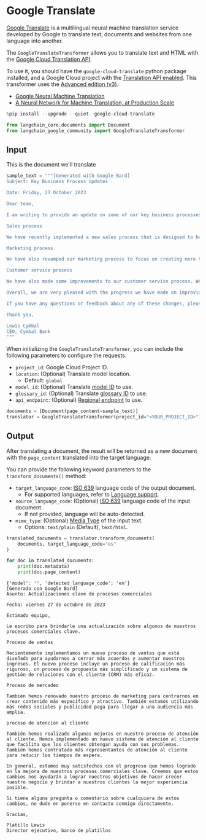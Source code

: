 # Google Translate

[Google Translate](https://translate.google.com/) is a multilingual neural machine translation service developed by Google to translate text, documents and websites from one language into another.

The `GoogleTranslateTransformer` allows you to translate text and HTML with the [Google Cloud Translation API](https://cloud.google.com/translate).

To use it, you should have the `google-cloud-translate` python package installed, and a Google Cloud project with the [Translation API enabled](https://cloud.google.com/translate/docs/setup). This transformer uses the [Advanced edition (v3)](https://cloud.google.com/translate/docs/intro-to-v3).

- [Google Neural Machine Translation](https://en.wikipedia.org/wiki/Google_Neural_Machine_Translation)
- [A Neural Network for Machine Translation, at Production Scale](https://blog.research.google/2016/09/a-neural-network-for-machine.html)


```python
%pip install --upgrade --quiet  google-cloud-translate
```


```python
from langchain_core.documents import Document
from langchain_google_community import GoogleTranslateTransformer
```

## Input

This is the document we'll translate


```python
sample_text = """[Generated with Google Bard]
Subject: Key Business Process Updates

Date: Friday, 27 October 2023

Dear team,

I am writing to provide an update on some of our key business processes.

Sales process

We have recently implemented a new sales process that is designed to help us close more deals and grow our revenue. The new process includes a more rigorous qualification process, a more streamlined proposal process, and a more effective customer relationship management (CRM) system.

Marketing process

We have also revamped our marketing process to focus on creating more targeted and engaging content. We are also using more social media and paid advertising to reach a wider audience.

Customer service process

We have also made some improvements to our customer service process. We have implemented a new customer support system that makes it easier for customers to get help with their problems. We have also hired more customer support representatives to reduce wait times.

Overall, we are very pleased with the progress we have made on improving our key business processes. We believe that these changes will help us to achieve our goals of growing our business and providing our customers with the best possible experience.

If you have any questions or feedback about any of these changes, please feel free to contact me directly.

Thank you,

Lewis Cymbal
CEO, Cymbal Bank
"""
```

When initializing the `GoogleTranslateTransformer`, you can include the following parameters to configure the requests.

- `project_id`: Google Cloud Project ID.
- `location`: (Optional) Translate model location.
  - Default: `global` 
- `model_id`: (Optional) Translate [model ID][models] to use.
- `glossary_id`: (Optional) Translate [glossary ID][glossaries] to use.
- `api_endpoint`: (Optional) [Regional endpoint][endpoints] to use.

[models]: https://cloud.google.com/translate/docs/advanced/translating-text-v3#comparing-models
[glossaries]: https://cloud.google.com/translate/docs/advanced/glossary
[endpoints]: https://cloud.google.com/translate/docs/advanced/endpoints


```python
documents = [Document(page_content=sample_text)]
translator = GoogleTranslateTransformer(project_id="<YOUR_PROJECT_ID>")
```

## Output

After translating a document, the result will be returned as a new document with the `page_content` translated into the target language.

You can provide the following keyword parameters to the `transform_documents()` method:

- `target_language_code`: [ISO 639][iso-639] language code of the output document.
    - For supported languages, refer to [Language support][supported-languages].
- `source_language_code`: (Optional) [ISO 639][iso-639] language code of the input document.
    - If not provided, language will be auto-detected.
- `mime_type`: (Optional) [Media Type][media-type] of the input text.
    - Options: `text/plain` (Default), `text/html`.

[iso-639]: https://en.wikipedia.org/wiki/ISO_639
[supported-languages]: https://cloud.google.com/translate/docs/languages
[media-type]: https://en.wikipedia.org/wiki/Media_type


```python
translated_documents = translator.transform_documents(
    documents, target_language_code="es"
)
```


```python
for doc in translated_documents:
    print(doc.metadata)
    print(doc.page_content)
```
```output
{'model': '', 'detected_language_code': 'en'}
[Generado con Google Bard]
Asunto: Actualizaciones clave de procesos comerciales

Fecha: viernes 27 de octubre de 2023

Estimado equipo,

Le escribo para brindarle una actualización sobre algunos de nuestros procesos comerciales clave.

Proceso de ventas

Recientemente implementamos un nuevo proceso de ventas que está diseñado para ayudarnos a cerrar más acuerdos y aumentar nuestros ingresos. El nuevo proceso incluye un proceso de calificación más riguroso, un proceso de propuesta más simplificado y un sistema de gestión de relaciones con el cliente (CRM) más eficaz.

Proceso de mercadeo

También hemos renovado nuestro proceso de marketing para centrarnos en crear contenido más específico y atractivo. También estamos utilizando más redes sociales y publicidad paga para llegar a una audiencia más amplia.

proceso de atención al cliente

También hemos realizado algunas mejoras en nuestro proceso de atención al cliente. Hemos implementado un nuevo sistema de atención al cliente que facilita que los clientes obtengan ayuda con sus problemas. También hemos contratado más representantes de atención al cliente para reducir los tiempos de espera.

En general, estamos muy satisfechos con el progreso que hemos logrado en la mejora de nuestros procesos comerciales clave. Creemos que estos cambios nos ayudarán a lograr nuestros objetivos de hacer crecer nuestro negocio y brindar a nuestros clientes la mejor experiencia posible.

Si tiene alguna pregunta o comentario sobre cualquiera de estos cambios, no dude en ponerse en contacto conmigo directamente.

Gracias,

Platillo Lewis
Director ejecutivo, banco de platillos
```
